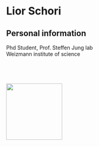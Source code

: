 # Lior Schori

## Personal information

<p> Phd Student, Prof. Steffen Jung lab <br>
Weizmann institute of science </p>

<img style="float: left; margin: 0px 20px 0px 0px;" width="150" height="150" src="https://pbs.twimg.com/media/F42QSKgW8AAxZ-_.jpg">

<style>
  p {
    margin-bottom: 5em; /* Adjust as needed */
  }
GitHub: [schoril](https://github.com/schoril).<br> 
GitHub page: [Lior Schori](https://schoril.github.io/).<br> 
LinkedIn: [Lior Schori](www.linkedin.com/in/lior-schori-082a2a224).<br>